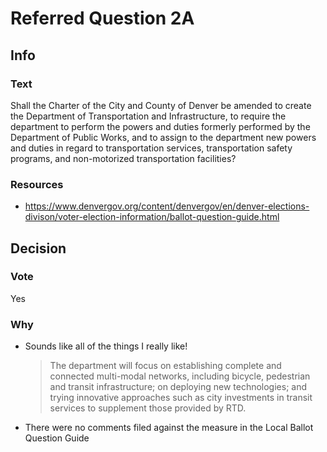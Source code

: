 # Referred Question 2A

## Info

### Text

Shall the Charter of the City and County of Denver be amended to create the Department of Transportation and Infrastructure, to require the department to perform the powers and duties formerly performed by the Department of Public Works, and to assign to the department new powers and duties in regard to transportation services, transportation safety programs, and non-motorized transportation facilities?

### Resources

- https://www.denvergov.org/content/denvergov/en/denver-elections-divison/voter-election-information/ballot-question-guide.html

## Decision

### Vote

Yes

### Why

- Sounds like all of the things I really like!

    > The department will focus on establishing complete and connected multi-modal networks, including bicycle, pedestrian and transit infrastructure; on deploying new technologies; and trying innovative approaches such as city investments in transit services to supplement those provided by RTD.

- There were no comments filed against the measure in the Local Ballot Question Guide
